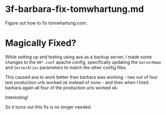 
# 3f-barbara-fix-tomwhartung.md

Figure out how to fix tomwhartung.com .

# Magically Fixed?

While setting up and testing using ava as a backup server, I made some changes to the `08*.conf` apache config,
specifically updating the `ServerName` and `ServerAlias` parameters to match the other config files.

This caused ava to work better than barbara was working - two out of four test production urls worked ok instead of none -
and then when I tried barbara again all four of the production urls worked ok.

Interesting!

So it turns out this fix is no longer needed.

